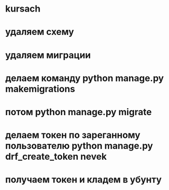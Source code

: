 # kursach
# удаляем схему 
# удаляем миграции
# делаем команду python manage.py makemigrations
# потом python manage.py migrate
# делаем токен  по зареганному пользователю python manage.py drf_create_token nevek
# получаем токен и кладем в убунту
